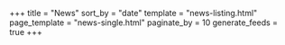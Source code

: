 +++
title = "News"
sort_by = "date"
template = "news-listing.html"
page_template = "news-single.html"
paginate_by = 10
generate_feeds = true
+++